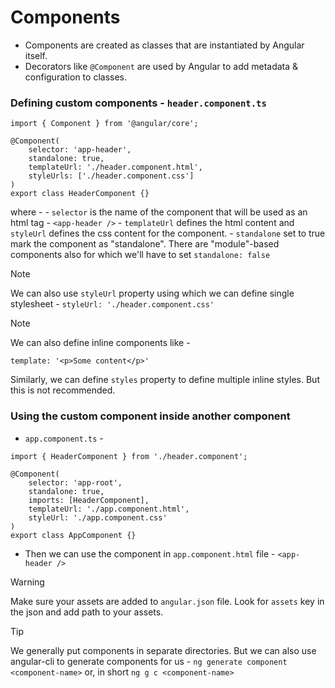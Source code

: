 # Components
- Components are created as classes that are instantiated by Angular itself.
- Decorators like `@Component` are used by Angular to add metadata & configuration to classes.

### Defining custom components - `header.component.ts`
```
import { Component } from '@angular/core';

@Component(
    selector: 'app-header',
    standalone: true,
    templateUrl: './header.component.html',
    styleUrls: ['./header.component.css']
)
export class HeaderComponent {}
```

where -
    - `selector` is the name of the component that will be used as an html tag - `<app-header />`
    - `templateUrl` defines the html content and `styleUrl` defines the css content for the component.
    - `standalone` set to true mark the component as "standalone". There are "module"-based components also for which we'll have to set `standalone: false`

> [!NOTE]
> We can also use `styleUrl` property using which we can define single stylesheet -
> `styleUrl: './header.component.css'`

> [!NOTE]
> We can also define inline components like -
> ```
> template: '<p>Some content</p>'
> ```
> Similarly, we can define `styles` property to define multiple inline styles.
> But this is not recommended.

### Using the custom component inside another component
- `app.component.ts` -
```
import { HeaderComponent } from './header.component';

@Component(
    selector: 'app-root',
    standalone: true,
    imports: [HeaderComponent],
    templateUrl: './app.component.html',
    styleUrl: './app.component.css'
)
export class AppComponent {}
```
- Then we can use the component in `app.component.html` file - `<app-header />`

> [!WARNING]
> Make sure your assets are added to `angular.json` file.
> Look for `assets` key in the json and add path to your assets.

> [!TIP]
> We generally put components in separate directories. But we can also use angular-cli to generate components for us -
> `ng generate component <component-name>`
> or, in short
> `ng g c <component-name>`

